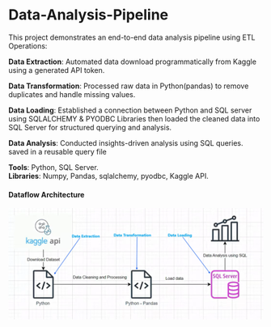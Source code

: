 # Data-Analysis-Pipeline
This project demonstrates an end-to-end data analysis pipeline using ETL Operations: 
  
**Data Extraction**: Automated data download programmatically from Kaggle using a generated API token.  

**Data Transformation**: Processed raw data in Python(pandas) to remove duplicates and handle missing values. 

**Data Loading**: Established a connection between Python and SQL server using SQLALCHEMY & PYODBC Libraries then loaded the cleaned data into SQL Server for structured querying and analysis.  

**Data Analysis**: Conducted insights-driven analysis using SQL queries. saved in a reusable query file  


**Tools**: Python, SQL Server.  
**Libraries**: Numpy, Pandas, sqlalchemy, pyodbc, Kaggle API.  

#### Dataflow Architecture
<img src="Dataflow-Architecture.png" alt="Visualization" width="700">

